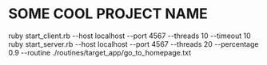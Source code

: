 # SOME COOL PROJECT NAME

ruby start_client.rb --host localhost --port 4567 --threads 10 --timeout 10
ruby start_server.rb --host localhost --port 4567 --threads 20 --percentage 0.9 --routine ./routines/target_app/go_to_homepage.txt